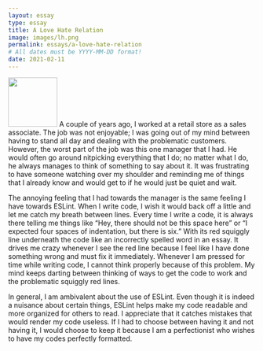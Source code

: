 ```yaml
---
layout: essay
type: essay
title: A Love Hate Relation
image: images/lh.png
permalink: essays/a-love-hate-relation
# All dates must be YYYY-MM-DD format!
date: 2021-02-11
---
```

<img class="ui image" src="{{ site.baseurl }}/images/lh.png" width = "100" height = "100">
  A couple of years ago, I worked at a retail store as a sales associate. The job was not enjoyable; I was going out of my mind between having to stand all day and dealing with the problematic customers. However, the worst part of the job was this one manager that I had. He would often go around nitpicking everything that I do; no matter what I do, he always manages to think of something to say about it. It was frustrating to have someone watching over my shoulder and reminding me of things that I already know and would get to if he would just be quiet and wait. 
  
  The annoying feeling that I had towards the manager is the same feeling I have towards ESLint. When I write code, I wish it would back off a little and let me catch my breath between lines. Every time I write a code, it is always there telling me things like “Hey, there should not be this space here” or “I expected four spaces of indentation, but there is six.” With its red squiggly line underneath the code like an incorrectly spelled word in an essay. It drives me crazy whenever I see the red line because I feel like I have done something wrong and must fix it immediately. Whenever I am pressed for time while writing code, I cannot think properly because of this problem. My mind keeps darting between thinking of ways to get the code to work and the problematic squiggly red lines.
  
  In general, I am ambivalent about the use of ESLint. Even though it is indeed a nuisance about certain things, ESLint helps make my code readable and more organized for others to read. I appreciate that it catches mistakes that would render my code useless. If I had to choose between having it and not having it, I would choose to keep it because I am a perfectionist who wishes to have my codes perfectly formatted. 
